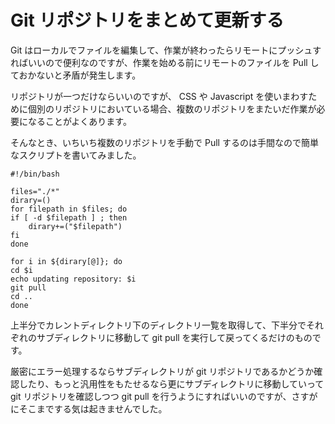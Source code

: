 # Git リポジトリをまとめて更新する

Git はローカルでファイルを編集して、作業が終わったらリモートにプッシュすればいいので便利なのですが、作業を始める前にリモートのファイルを Pull しておかないと矛盾が発生します。

リポジトリが一つだけならいいのですが、 CSS や Javascript を使いまわすために個別のリポジトリにおいている場合、複数のリポジトリをまたいだ作業が必要になることがよくあります。

そんなとき、いちいち複数のリポジトリを手動で Pull するのは手間なので簡単なスクリプトを書いてみました。

    #!/bin/bash

    files="./*"
    dirary=()
    for filepath in $files; do
    if [ -d $filepath ] ; then
        dirary+=("$filepath")
    fi
    done

    for i in ${dirary[@]}; do
    cd $i
    echo updating repository: $i
    git pull
    cd ..
    done

上半分でカレントディレクトリ下のディレクトリ一覧を取得して、下半分でそれぞれのサブディレクトリに移動して git pull を実行して戻ってくるだけのものです。

厳密にエラー処理するならサブディレクトリが git リポジトリであるかどうか確認したり、もっと汎用性をもたせるなら更にサブディレクトリに移動していって git リポジトリを確認しつつ git pull を行うようにすればいいのですが、さすがにそこまでする気は起きませんでした。